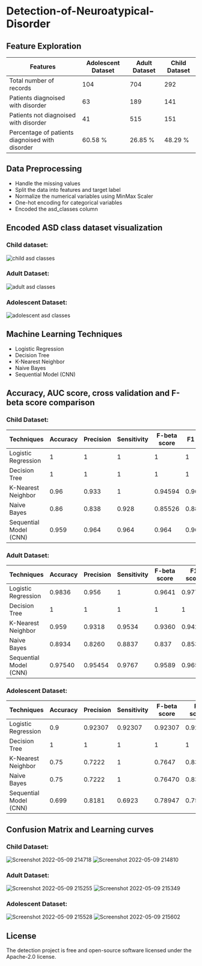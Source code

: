# Detection-of-Neuroatypical-Disorder


## Feature Exploration

| Features  | Adolescent Dataset | Adult Dataset | Child Dataset |
| ------------- | ------------- | ------------- | ------------- |
| Total number of records  | 104 | 704 | 292 |
| Patients diagnoised with disorder | 63 | 189 | 141 |
| Patients not diagnoised with disorder | 41 | 515 | 151 |
| Percentage of patients diagnoised with disorder | 60.58 % | 26.85 % | 48.29 % |

## Data Preprocessing

* Handle the missing values
* Split the data into features and target label
* Normalize the numerical variables using MinMax Scaler
* One-hot encoding for categorical variables
* Encoded the asd_classes column

## Encoded ASD class dataset visualization

### Child dataset: 
![child asd classes](https://user-images.githubusercontent.com/56076028/167248574-f0bf8c93-2770-4ad7-9ccf-1afae6e74345.jpg)
### Adult Dataset:
![adult asd classes](https://user-images.githubusercontent.com/56076028/167248587-b953d8c8-f43a-4a96-9891-d49d68d85809.jpg)
### Adolescent Dataset:
![adolescent asd classes](https://user-images.githubusercontent.com/56076028/167248603-fd8eb39f-d8ae-4ad4-aa9b-2cdf5c2780e1.jpg)

## Machine Learning Techniques

* Logistic Regression
* Decision Tree
* K-Nearest Neighbor
* Naive Bayes
* Sequential Model (CNN)

## Accuracy, AUC score, cross validation and F-beta score comparison

### Child Dataset:

| Techniques  | Accuracy | Precision | Sensitivity | F-beta score | F1 score | 
| ------------- | ------------- | ------------- | ------------- | ------------- | ------------- |
| Logistic Regression  | 1 | 1 | 1 | 1 | 1 |
| Decision Tree | 1 | 1 | 1 | 1 | 1 |
| K-Nearest Neighbor | 0.96 | 0.933 | 1 | 0.94594 | 0.966551 |
| Naive Bayes | 0.86 | 0.838 | 0.928 | 0.85526 | 0.8813 |
| Sequential Model (CNN) | 0.959 | 0.964 | 0.964 | 0.964 | 0.964 |


### Adult Dataset:

| Techniques  | Accuracy | Precision | Sensitivity | F-beta score | F1 score | 
| ------------- | ------------- | ------------- | ------------- | ------------- | ------------- |
| Logistic Regression  | 0.9836 | 0.956 | 1 | 0.9641 | 0.97727 |
| Decision Tree | 1 | 1 | 1 | 1 | 1 |
| K-Nearest Neighbor | 0.959 | 0.9318 | 0.9534 | 0.9360 | 0.94252 |
| Naive Bayes | 0.8934 | 0.8260 | 0.8837 | 0.837 | 0.8539 |
| Sequential Model (CNN) | 0.97540 | 0.95454 | 0.9767 | 0.9589 | 0.9655 |


### Adolescent Dataset:


| Techniques  | Accuracy | Precision | Sensitivity | F-beta score | F1 score | 
| ------------- | ------------- | ------------- | ------------- | ------------- | ------------- |
| Logistic Regression  | 0.9 | 0.92307 | 0.92307 | 0.92307 | 0.92307 |
| Decision Tree | 1 | 1 | 1 | 1 | 1 |
| K-Nearest Neighbor | 0.75 | 0.7222 | 1 | 0.7647 | 0.8387 |
| Naive Bayes | 0.75 | 0.7222 | 1 | 0.76470 | 0.8387 |
| Sequential Model (CNN) | 0.699 | 0.8181 | 0.6923 | 0.78947 | 0.75001 |


## Confusion Matrix and Learning curves

### Child Dataset:

![Screenshot 2022-05-09 214718](https://user-images.githubusercontent.com/56076028/167481393-38c5f154-7226-426d-add8-128d20e85340.png)
![Screenshot 2022-05-09 214810](https://user-images.githubusercontent.com/56076028/167481383-d45d95a9-49a9-4ce0-9c50-8dba06cf099d.png)


### Adult Dataset:

![Screenshot 2022-05-09 215255](https://user-images.githubusercontent.com/56076028/167481470-546330f0-0413-40c6-8d59-f1779a5e50fb.png)
![Screenshot 2022-05-09 215349](https://user-images.githubusercontent.com/56076028/167481547-d3705884-7920-42ca-b45f-92ab8c6ee420.png)

### Adolescent Dataset:

![Screenshot 2022-05-09 215528](https://user-images.githubusercontent.com/56076028/167481596-0f130ca3-0703-41cf-9193-f71fb6a1e2b5.png)
![Screenshot 2022-05-09 215602](https://user-images.githubusercontent.com/56076028/167481589-15b0b106-0a28-43f3-8178-b40cb975bddc.png)

## License
The detection project is free and open-source software licensed under the Apache-2.0 license.
